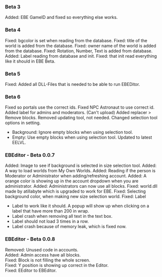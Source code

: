 ### Beta 3
Added: EBE GameID and fixed so everything else works.

###  Beta 4
Fixed: bgcolor is set when reading from the database.
Fixed: title of the world is added from the database.
Fixed: owner name of the world is added from the database.
Fixed: Rotation, Number, Text is added from database. 
Added: Label reading from database and init.
Fixed: that init read everything like it should in EBE Beta.

###  Beta 5
Fixed: Added all DLL-Files that is needed to be able to run EBEDitor.

###  Beta 6
Fixed so portals use the correct ids.
Fixed NPC Astronaut to use correct id.
Added label for admins and moderators. (Can't upload)
Added replacer > Remove blocks.
Removed updating tool, not needed.
Changed selection tool options in setting.
- Background: Ignore empty blocks when using selection tool.
- Empty: Use empty blocks when using selection tool.
Updated to latest EELVL.





### EBEditor - Beta 0.0.7

Added: Image to see if background is selected in size selection tool.
Added: A way to load worlds from My Own Worlds.
Added: Reading if the person is Moderator or Administrator when adding/refreshing account.
Added: A orange color is showing up in the account dropdown when you are administrator.
Added: Administrators can now use all blocks.
Fixed: world.dll made by atillabyte which is upgraded to work for EBE.
Fixed: Selecting background color, when making new size selection world.
Fixed: Label
- Label to work like it should. A popup will show up when clicking on a label
that have more than 200 in wrap.
- Label crash when removing all text in the text box.
- Label should not load 3 times in a row.
- Label crash because of memory leak, which is fixed now.

### EBEditor - Beta 0.0.8  
Removed: Unused code in accounts.  
Added: Admin access have all blocks.  
Fixed: Block is not filling the whole screen.  
Fixed: Y position is showing up correct in the Editor.  
Fixed: EEditor to EBEditor.  

